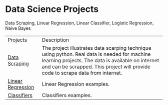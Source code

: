 # Data Science Projects 
Data Scraping, Linear Regression, Linear Classifier, Logistic Regression, Naive Bayes
<table>
    <tr>
        <td>Projects</td>
        <td>Description</td>
    </tr>
    <tr>
        <td> <a href='https://github.com/rajan2275/Data-Science-Projects/tree/master/Data%20Scraping'>Data Scraping</a></td>
        <td>The project illustrates data scarping technique
        using python. Real data is needed for machine learning projects. The data is available on internet and can be scrapped. This project
        will provide code to scrape data from internet.</td>
    </tr>
    <tr>
        <td> <a href='https://github.com/rajan2275/Data-Science-Projects/tree/master/Linear%20Regression'>Linear Regression</a></td>
        <td>Linear Regression examples.</td>
    </tr>
    <tr>
         <td> <a href='https://github.com/rajan2275/Data-Science-Projects/tree/master/Classifiers'>Classifiers</a></td>
           <td>Classifiers examples.</td>
    </tr>
</table>

